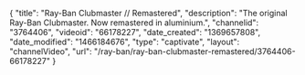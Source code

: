 {
    "title": "Ray-Ban Clubmaster \/\/ Remastered",
    "description": "The original Ray-Ban Clubmaster. Now remastered in aluminium.",
    "channelid": "3764406",
    "videoid": "66178227",
    "date_created": "1369657808",
    "date_modified": "1466184676",
    "type": "captivate",
    "layout": "channelVideo",
    "url": "\/ray-ban\/ray-ban-clubmaster-remastered\/3764406-66178227"
}